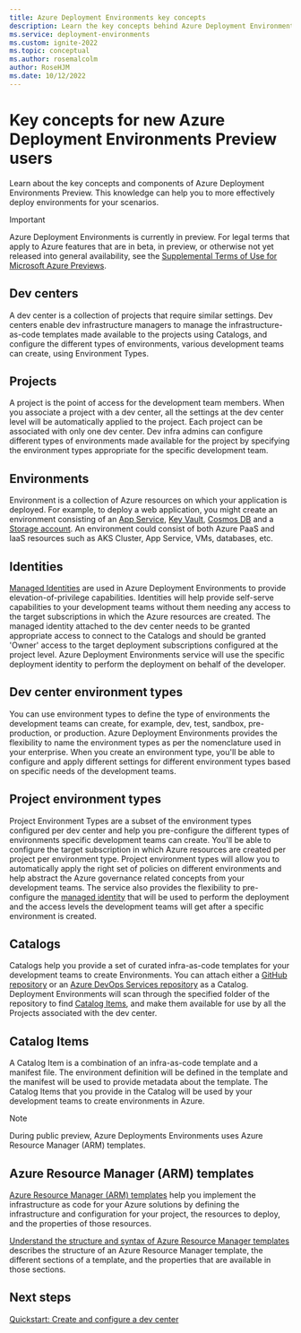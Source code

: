 ```yaml
---
title: Azure Deployment Environments key concepts
description: Learn the key concepts behind Azure Deployment Environments.
ms.service: deployment-environments
ms.custom: ignite-2022
ms.topic: conceptual
ms.author: rosemalcolm
author: RoseHJM
ms.date: 10/12/2022
---
```


# Key concepts for new Azure Deployment Environments Preview users

Learn about the key concepts and components of Azure Deployment Environments Preview. This knowledge can help you to more effectively deploy environments for your scenarios.

> [!IMPORTANT]
> Azure Deployment Environments is currently in preview. For legal terms that apply to Azure features that are in beta, in preview, or otherwise not yet released into general availability, see the [Supplemental Terms of Use for Microsoft Azure Previews](https://azure.microsoft.com/support/legal/preview-supplemental-terms/).

## Dev centers

A dev center is a collection of projects that require similar settings. Dev centers enable dev infrastructure managers to manage the infrastructure-as-code templates made available to the projects using Catalogs, and configure the different types of environments, various development teams can create, using Environment Types.

## Projects

A project is the point of access for the development team members. When you associate a project with a dev center, all the settings at the dev center level will be automatically applied to the project. Each project can be associated with only one dev center. Dev infra admins can configure different types of environments made available for the project by specifying the environment types appropriate for the specific development team.

## Environments

Environment is a collection of Azure resources on which your application is deployed. For example, to deploy a web application, you might create an environment consisting of an [App Service](../app-service/overview.md), [Key Vault](../key-vault/general/basic-concepts.md), [Cosmos DB](../cosmos-db/introduction.md) and a [Storage account](../storage/common/storage-account-overview.md). An environment could consist of both Azure PaaS and IaaS resources such as AKS Cluster, App Service, VMs, databases, etc.

## Identities

[Managed Identities](../active-directory/managed-identities-azure-resources/overview.md) are used in Azure Deployment Environments to provide elevation-of-privilege capabilities. Identities will help provide self-serve capabilities to your development teams without them needing any access to the target subscriptions in which the Azure resources are created. The managed identity attached to the dev center needs to be granted appropriate access to connect to the Catalogs and should be granted 'Owner' access to the target deployment subscriptions configured at the project level. Azure Deployment Environments service will use the specific deployment identity to perform the deployment on behalf of the developer.

## Dev center environment types

You can use environment types to define the type of environments the development teams can create, for example, dev, test, sandbox, pre-production, or production. Azure Deployment Environments provides the flexibility to name the environment types as per the nomenclature used in your enterprise. When you create an environment type, you'll be able to configure and apply different settings for different environment types based on specific needs of the development teams.

## Project environment types 

Project Environment Types are a subset of the environment types configured per dev center and help you pre-configure the different types of environments specific development teams can create. You'll be able to configure the target subscription in which Azure resources are created per project per environment type. Project environment types will allow you to automatically apply the right set of policies on different environments and help abstract the Azure governance related concepts from your development teams. The service also provides the flexibility to pre-configure the [managed identity](concept-environments-key-concepts.md#identities) that will be used to perform the deployment and the access levels the development teams will get after a specific environment is created.

## Catalogs

Catalogs help you provide a set of curated infra-as-code templates for your development teams to create Environments. You can attach either a [GitHub repository](https://docs.github.com/repositories/creating-and-managing-repositories/about-repositories) or an [Azure DevOps Services repository](/azure/devops/repos/get-started/what-is-repos) as a Catalog. Deployment Environments will scan through the specified folder of the repository to find [Catalog Items](#catalog-items), and make them available for use by all the Projects associated with the dev center.

## Catalog Items

A Catalog Item is a combination of an infra-as-code template and a manifest file. The environment definition will be defined in the template and the manifest will be used to provide metadata about the template. The Catalog Items that you provide in the Catalog will be used by your development teams to create environments in Azure.

> [!NOTE]
> During public preview, Azure Deployments Environments uses Azure Resource Manager (ARM) templates.

## Azure Resource Manager (ARM) templates

[Azure Resource Manager (ARM) templates](../azure-resource-manager/templates/overview.md) help you implement the infrastructure as code for your Azure solutions by defining the infrastructure and configuration for your project, the resources to deploy, and the properties of those resources.

[Understand the structure and syntax of Azure Resource Manager templates](../azure-resource-manager/templates/syntax.md) describes the structure of an Azure Resource Manager template, the different sections of a template, and the properties that are available in those sections.

## Next steps

[Quickstart: Create and configure a dev center](./quickstart-create-and-configure-devcenter.md)
